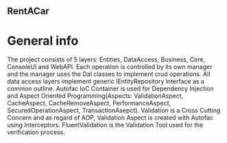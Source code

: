 ## RentACar
# General info
The project consists of 5 layers: Entities, DataAccess, Business, Core, ConsoleUI and WebAPI.
Each operation is controlled by its own manager and the manager uses the Dal classes to implement crud operations. All data access layers implement generic IEntityRepository interface as a common outline.
Autofac IoC Container is used for Dependency Injection and Aspect Oriented Programming(Aspects: ValidationAspect, CacheAspect, CacheRemoveAspect, PerformanceAspect, SecuredOperationAspect, TransactionAsepct). Validation is a Cross Cutting Concern and as regard of AOP, Validation Aspect is created with Autofac using Interceptors. FluentValidation is the Validation Tool used for the verification process.
